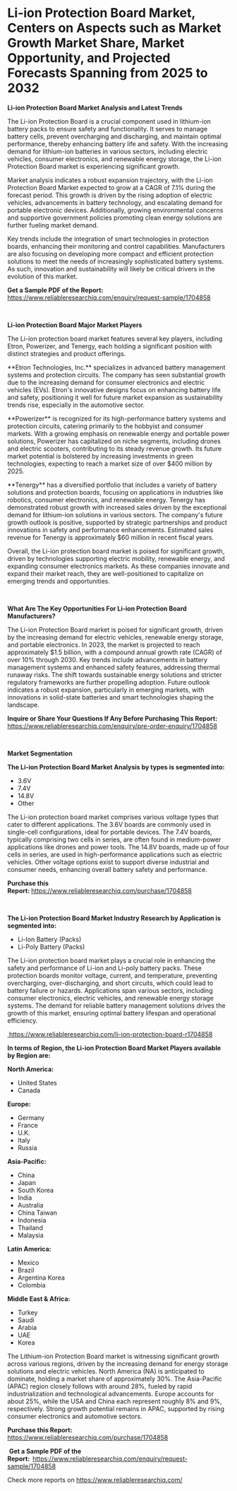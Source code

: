 <p><h1>Li-ion Protection Board Market, Centers on Aspects such as Market Growth Market Share, Market Opportunity, and Projected Forecasts Spanning from 2025 to 2032</h1></p><p><strong>Li-ion Protection Board Market Analysis and Latest Trends</strong></p>
<p><p>The Li-ion Protection Board is a crucial component used in lithium-ion battery packs to ensure safety and functionality. It serves to manage battery cells, prevent overcharging and discharging, and maintain optimal performance, thereby enhancing battery life and safety. With the increasing demand for lithium-ion batteries in various sectors, including electric vehicles, consumer electronics, and renewable energy storage, the Li-ion Protection Board market is experiencing significant growth.</p><p>Market analysis indicates a robust expansion trajectory, with the Li-ion Protection Board Market expected to grow at a CAGR of 7.1% during the forecast period. This growth is driven by the rising adoption of electric vehicles, advancements in battery technology, and escalating demand for portable electronic devices. Additionally, growing environmental concerns and supportive government policies promoting clean energy solutions are further fueling market demand. </p><p>Key trends include the integration of smart technologies in protection boards, enhancing their monitoring and control capabilities. Manufacturers are also focusing on developing more compact and efficient protection solutions to meet the needs of increasingly sophisticated battery systems. As such, innovation and sustainability will likely be critical drivers in the evolution of this market.</p></p>
<p><strong>Get a Sample PDF of the Report:&nbsp;</strong> <a href="https://www.reliableresearchiq.com/enquiry/request-sample/1704858?utm_campaign=2291&utm_medium=2&utm_source=Github&utm_content=ia&utm_term=27032025&utm_id=li-ion-protection-board">https://www.reliableresearchiq.com/enquiry/request-sample/1704858</a></p>
<p>&nbsp;</p>
<p><strong>Li-ion Protection Board Major Market Players</strong></p>
<p><p>The Li-ion protection board market features several key players, including Etron, Powerizer, and Tenergy, each holding a significant position with distinct strategies and product offerings. </p><p>**Etron Technologies, Inc.** specializes in advanced battery management systems and protection circuits. The company has seen substantial growth due to the increasing demand for consumer electronics and electric vehicles (EVs). Etron's innovative designs focus on enhancing battery life and safety, positioning it well for future market expansion as sustainability trends rise, especially in the automotive sector. </p><p>**Powerizer** is recognized for its high-performance battery systems and protection circuits, catering primarily to the hobbyist and consumer markets. With a growing emphasis on renewable energy and portable power solutions, Powerizer has capitalized on niche segments, including drones and electric scooters, contributing to its steady revenue growth. Its future market potential is bolstered by increasing investments in green technologies, expecting to reach a market size of over $400 million by 2025.</p><p>**Tenergy** has a diversified portfolio that includes a variety of battery solutions and protection boards, focusing on applications in industries like robotics, consumer electronics, and renewable energy. Tenergy has demonstrated robust growth with increased sales driven by the exceptional demand for lithium-ion solutions in various sectors. The company's future growth outlook is positive, supported by strategic partnerships and product innovations in safety and performance enhancements. Estimated sales revenue for Tenergy is approximately $60 million in recent fiscal years.</p><p>Overall, the Li-ion protection board market is poised for significant growth, driven by technologies supporting electric mobility, renewable energy, and expanding consumer electronics markets. As these companies innovate and expand their market reach, they are well-positioned to capitalize on emerging trends and opportunities.</p></p>
<p>&nbsp;</p>
<p><strong>What Are The Key Opportunities For Li-ion Protection Board Manufacturers?</strong></p>
<p><p>The Li-ion Protection Board market is poised for significant growth, driven by the increasing demand for electric vehicles, renewable energy storage, and portable electronics. In 2023, the market is projected to reach approximately $1.5 billion, with a compound annual growth rate (CAGR) of over 10% through 2030. Key trends include advancements in battery management systems and enhanced safety features, addressing thermal runaway risks. The shift towards sustainable energy solutions and stricter regulatory frameworks are further propelling adoption. Future outlook indicates a robust expansion, particularly in emerging markets, with innovations in solid-state batteries and smart technologies shaping the landscape.</p></p>
<p><strong>Inquire or Share Your Questions If Any Before Purchasing This Report:</strong> <a href="https://www.reliableresearchiq.com/enquiry/pre-order-enquiry/1704858?utm_campaign=2291&utm_medium=2&utm_source=Github&utm_content=ia&utm_term=27032025&utm_id=li-ion-protection-board">https://www.reliableresearchiq.com/enquiry/pre-order-enquiry/1704858</a></p>
<p>&nbsp;</p>
<p><strong>Market Segmentation</strong></p>
<p><strong>The Li-ion Protection Board Market Analysis by types is segmented into:</strong></p>
<p><ul><li>3.6V</li><li>7.4V</li><li>14.8V</li><li>Other</li></ul></p>
<p><p>The Li-ion protection board market comprises various voltage types that cater to different applications. The 3.6V boards are commonly used in single-cell configurations, ideal for portable devices. The 7.4V boards, typically comprising two cells in series, are often found in medium-power applications like drones and power tools. The 14.8V boards, made up of four cells in series, are used in high-performance applications such as electric vehicles. Other voltage options exist to support diverse industrial and consumer needs, enhancing overall battery safety and performance.</p></p>
<p><strong>Purchase this Report:&nbsp;</strong><a href="https://www.reliableresearchiq.com/purchase/1704858?utm_campaign=2291&utm_medium=2&utm_source=Github&utm_content=ia&utm_term=27032025&utm_id=li-ion-protection-board">https://www.reliableresearchiq.com/purchase/1704858</a></p>
<p>&nbsp;</p>
<p><strong>The Li-ion Protection Board Market Industry Research by Application is segmented into:</strong></p>
<p><ul><li>Li-Ion Battery (Packs)</li><li>Li-Poly Battery (Packs)</li></ul></p>
<p><p>The Li-ion protection board market plays a crucial role in enhancing the safety and performance of Li-ion and Li-poly battery packs. These protection boards monitor voltage, current, and temperature, preventing overcharging, over-discharging, and short circuits, which could lead to battery failure or hazards. Applications span various sectors, including consumer electronics, electric vehicles, and renewable energy storage systems. The demand for reliable battery management solutions drives the growth of this market, ensuring optimal battery lifespan and operational efficiency.</p></p>
<p><a href="https://www.reliableresearchiq.com/li-ion-protection-board-r1704858?utm_campaign=2291&utm_medium=2&utm_source=Github&utm_content=ia&utm_term=27032025&utm_id=li-ion-protection-board">&nbsp;https://www.reliableresearchiq.com/li-ion-protection-board-r1704858</a></p>
<p><strong>In terms of Region, the Li-ion Protection Board Market Players available by Region are:</strong></p>
<p>
    <p> <strong> North America: </strong>
        <ul>
            <li>United States</li>
            <li>Canada</li>
        </ul>
        </p> 
    <p> <strong> Europe: </strong>
        <ul>
            <li>Germany</li>
            <li>France</li>
            <li>U.K.</li>
            <li>Italy</li>
            <li>Russia</li>
        </ul>
        </p> 
    <p> <strong> Asia-Pacific: </strong>
        <ul>
            <li>China</li>
            <li>Japan</li>
            <li>South Korea</li>
            <li>India</li>
            <li>Australia</li>
            <li>China Taiwan</li>
            <li>Indonesia</li>
            <li>Thailand</li>
            <li>Malaysia</li>
        </ul>
        </p> 
    <p> <strong> Latin America: </strong>
        <ul>
            <li>Mexico</li>
            <li>Brazil</li>
            <li>Argentina Korea</li>
            <li>Colombia</li>
        </ul>
        </p> 
    <p> <strong> Middle East & Africa: </strong>
        <ul>
            <li>Turkey</li>
            <li>Saudi</li>
            <li>Arabia</li>
            <li>UAE</li>
            <li>Korea</li>
        </ul>
    </p>
    </p>
<p><p>The Lithium-ion Protection Board market is witnessing significant growth across various regions, driven by the increasing demand for energy storage solutions and electric vehicles. North America (NA) is anticipated to dominate, holding a market share of approximately 30%. The Asia-Pacific (APAC) region closely follows with around 28%, fueled by rapid industrialization and technological advancements. Europe accounts for about 25%, while the USA and China each represent roughly 8% and 9%, respectively. Strong growth potential remains in APAC, supported by rising consumer electronics and automotive sectors.</p></p>
<p><strong>Purchase this Report: </strong><a href="https://www.reliableresearchiq.com/purchase/1704858?utm_campaign=2291&utm_medium=2&utm_source=Github&utm_content=ia&utm_term=27032025&utm_id=li-ion-protection-board">https://www.reliableresearchiq.com/purchase/1704858</a></p>
<p>&nbsp;<strong>Get a Sample PDF of the Report:&nbsp;&nbsp;</strong><a href="https://www.reliableresearchiq.com/enquiry/request-sample/1704858?utm_campaign=2291&utm_medium=2&utm_source=Github&utm_content=ia&utm_term=27032025&utm_id=li-ion-protection-board">https://www.reliableresearchiq.com/enquiry/request-sample/1704858</a></p>
<p><strong></strong></p>
<p>Check more reports on <a href="https://www.reliableresearchiq.com/?utm_campaign=2291&utm_medium=2&utm_source=Github&utm_content=ia&utm_term=27032025&utm_id=li-ion-protection-board">https://www.reliableresearchiq.com/</a></p>